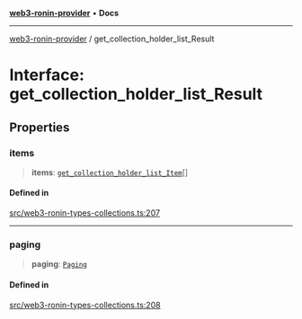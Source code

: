 [**web3-ronin-provider**](../README.md) • **Docs**

***

[web3-ronin-provider](../globals.md) / get\_collection\_holder\_list\_Result

# Interface: get\_collection\_holder\_list\_Result

## Properties

### items

> **items**: [`get_collection_holder_list_Item`](get_collection_holder_list_Item.md)[]

#### Defined in

[src/web3-ronin-types-collections.ts:207](https://github.com/chuacw/web3-ronin-provider/blob/023290ecb372f58c7f32d82694336112a4fc5a2a/src/web3-ronin-types-collections.ts#L207)

***

### paging

> **paging**: [`Paging`](Paging.md)

#### Defined in

[src/web3-ronin-types-collections.ts:208](https://github.com/chuacw/web3-ronin-provider/blob/023290ecb372f58c7f32d82694336112a4fc5a2a/src/web3-ronin-types-collections.ts#L208)
